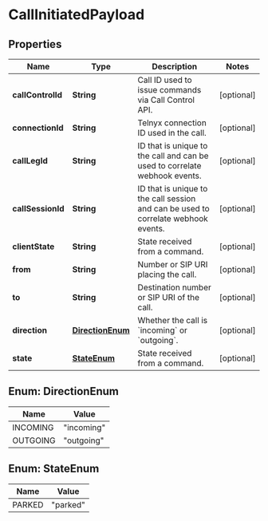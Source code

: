 # CallInitiatedPayload

## Properties
Name | Type | Description | Notes
------------ | ------------- | ------------- | -------------
**callControlId** | **String** | Call ID used to issue commands via Call Control API. |  [optional]
**connectionId** | **String** | Telnyx connection ID used in the call. |  [optional]
**callLegId** | **String** | ID that is unique to the call and can be used to correlate webhook events. |  [optional]
**callSessionId** | **String** | ID that is unique to the call session and can be used to correlate webhook events. |  [optional]
**clientState** | **String** | State received from a command. |  [optional]
**from** | **String** | Number or SIP URI placing the call. |  [optional]
**to** | **String** | Destination number or SIP URI of the call. |  [optional]
**direction** | [**DirectionEnum**](#DirectionEnum) | Whether the call is &#x60;incoming&#x60; or &#x60;outgoing&#x60;. |  [optional]
**state** | [**StateEnum**](#StateEnum) | State received from a command. |  [optional]

<a name="DirectionEnum"></a>
## Enum: DirectionEnum
Name | Value
---- | -----
INCOMING | &quot;incoming&quot;
OUTGOING | &quot;outgoing&quot;

<a name="StateEnum"></a>
## Enum: StateEnum
Name | Value
---- | -----
PARKED | &quot;parked&quot;
